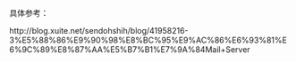 <p>具体参考：</p>
<p>http://blog.xuite.net/sendohshih/blog/41958216-3%E5%88%86%E9%90%98%E8%BC%95%E9%AC%86%E6%93%81%E6%9C%89%E8%87%AA%E5%B7%B1%E7%9A%84Mail+Server&nbsp;</p>